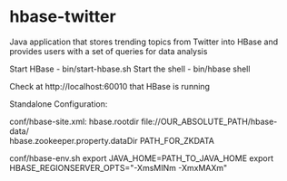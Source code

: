 # hbase-twitter
Java application that stores trending topics from Twitter into HBase and provides users with a set of queries for data analysis

Start HBase - bin/start-hbase.sh
Start the shell - bin/hbase shell

Check at http://localhost:60010 that HBase is running

Standalone Configuration:

conf/hbase-site.xml:
<property>
	<name>hbase.rootdir</name>
	<value>file://OUR_ABSOLUTE_PATH/hbase-data/</value>
</property>
<property>	
	<name>hbase.zookeeper.property.dataDir</name>
	<value>PATH_FOR_ZKDATA</value>	
</property>

conf/hbase-env.sh
export JAVA_HOME=PATH_TO_JAVA_HOME
export HBASE_REGIONSERVER_OPTS="-XmsMINm -XmxMAXm"